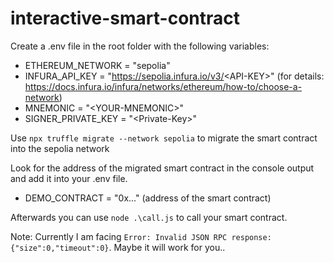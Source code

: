 # interactive-smart-contract

Create a .env file in the root folder with the following variables:

- ETHEREUM_NETWORK = "sepolia"
- INFURA_API_KEY = "https://sepolia.infura.io/v3/<API-KEY\>" (for details: https://docs.infura.io/infura/networks/ethereum/how-to/choose-a-network)
- MNEMONIC = "\<YOUR-MNEMONIC\>"
- SIGNER_PRIVATE_KEY = "\<Private-Key\>"

Use `npx truffle migrate --network sepolia` to migrate the smart contract into the sepolia network

Look for the address of the migrated smart contract in the console output and add it into your .env file.

- DEMO_CONTRACT = "0x..." (address of the smart contract)

Afterwards you can use `node .\call.js` to call your smart contract.

Note: Currently I am facing `Error: Invalid JSON RPC response: {"size":0,"timeout":0}`. Maybe it will work for you..
